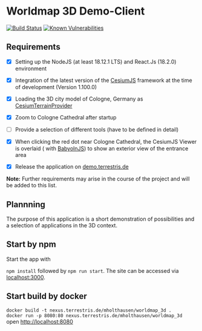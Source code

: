 # Worldmap 3D Demo-Client

[![Build Status](https://github.com/mholthausen/worldmap_3d/workflows/Build%20and%20Deploy/badge.svg)](https://github.com/mholthausen/worldmap_3d/actions?query=workflow%3A%22Build+and+Deploy%22)
[![Known Vulnerabilities](https://snyk.io/test/github/mholthausen/worldmap_3d/badge.svg?targetFile=package.json)](https://snyk.io/test/github/mholthausen/worldmap_3d?targetFile=package.json)

## Requirements

- [x] Setting up the NodeJS (at least 18.12.1 LTS) and React.Js (18.2.0) environment

- [x] Integration of the latest version of the [CesiumJS](https://cesiumjs.org/) framework at the time of development (Version 1.100.0)

- [x] Loading the 3D city model of Cologne, Germany as [CesiumTerrainProvider](https://cesium.com/docs/cesiumjs-ref-doc/CesiumTerrainProvider.html)

- [x] Zoom to Cologne Cathedral after startup

- [ ] Provide a selection of different tools (have to be defined in detail)

- [x] When clicking the red dot near Cologne Cathedral, the CesiumJS Viewer is overlaid ( with [BabyolnJS](https://www.babylonjs.com/)) to show an exterior view of the entrance area

- [x] Release the application on [demo.terrestris.de](https://demo.terrestris.de/)

**Note:** Further requirements may arise in the course of the project and will be added to this list.

## Plannning

The purpose of this application is a short demonstration of possibilities and a selection of applications in the 3D context.

## Start by npm

Start the app with

`npm install` followed by `npm run start`. The site can be accessed via [localhost:3000](http://localhost:3000).

## Start build by docker

`docker build -t nexus.terrestris.de/mholthausen/worldmap_3d .`  
`docker run -p 8080:80 nexus.terrestris.de/mholthausen/worldmap_3d`  
open [http://localhost:8080](http://localhost:8080)
